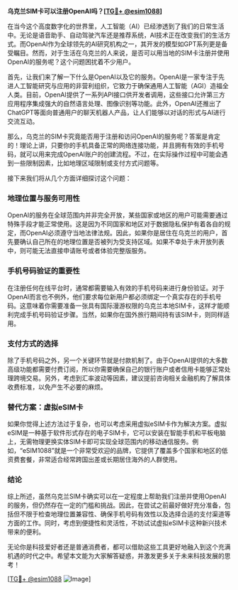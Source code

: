 **乌克兰SIM卡可以注册OpenAI吗？[[TG💪+ @esim1088](https://t.me/s/esim1088)]**

在当今这个高度数字化的世界里，人工智能（AI）已经渗透到了我们的日常生活中。无论是语音助手、自动驾驶汽车还是推荐系统，AI技术正在改变我们的生活方式。而OpenAI作为全球领先的AI研究机构之一，其开发的模型如GPT系列更是备受瞩目。然而，对于生活在乌克兰的人来说，是否可以用当地的SIM卡注册并使用OpenAI的服务呢？这个问题困扰着不少用户。

首先，让我们来了解一下什么是OpenAI以及它的服务。OpenAI是一家专注于先进人工智能研究与应用的非营利组织，它致力于确保通用人工智能（AGI）造福全人类。目前，OpenAI提供了一系列API接口供开发者调用，这些接口允许第三方应用程序集成强大的自然语言处理、图像识别等功能。此外，OpenAI还推出了ChatGPT等面向普通用户的聊天机器人产品，让人们能够以对话的形式与AI进行交流互动。

那么，乌克兰的SIM卡究竟能否用于注册和访问OpenAI的服务呢？答案是肯定的！理论上讲，只要你的手机具备正常的网络连接功能，并且拥有有效的手机号码，就可以用来完成OpenAI账户的创建流程。不过，在实际操作过程中可能会遇到一些限制因素，比如地理区域限制或支付方式问题等。

接下来我们将从几个方面详细探讨这个问题：

### 地理位置与服务可用性

OpenAI的服务在全球范围内并非完全开放，某些国家或地区的用户可能需要通过特殊手段才能正常使用。这是因为不同国家和地区对于数据隐私保护有着各自的规定，而OpenAI必须遵守当地法律法规。因此，如果你是居住在乌克兰的用户，首先要确认自己所在的地理位置是否被列为受支持区域。如果不幸处于未开放列表中，则可能无法直接申请账号或者体验完整版服务。

### 手机号码验证的重要性

在注册任何在线平台时，通常都需要输入有效的手机号码来进行身份验证。对于OpenAI而言也不例外，他们要求每位新用户都必须绑定一个真实存在的手机号码。这意味着你需要准备一张具有国际漫游权限的乌克兰本地SIM卡，这样才能顺利完成手机号码验证步骤。当然，如果你在国外旅行期间持有该SIM卡，则同样适用。

### 支付方式的选择

除了手机号码之外，另一个关键环节就是付款机制了。由于OpenAI提供的大多数高级功能都需要付费订阅，所以你需要确保自己的银行账户或者信用卡能够正常处理跨境交易。另外，考虑到汇率波动等因素，建议提前咨询相关金融机构了解具体收费标准，以免产生不必要的麻烦。

### 替代方案：虚拟eSIM卡

如果你觉得上述方法过于复杂，也可以考虑采用虚拟eSIM卡作为解决方案。虚拟eSIM是一种基于软件形式存在的电子SIM卡，它可以安装在智能手机和平板电脑上，无需物理更换实体SIM卡即可实现全球范围内的移动通信服务。例如，“eSIM1088”就是一个非常受欢迎的品牌，它提供了覆盖多个国家和地区的低资费套餐，非常适合经常跨国出差或长期居住海外的人群使用。

### 结论

综上所述，虽然乌克兰SIM卡确实可以在一定程度上帮助我们注册并使用OpenAI的服务，但仍然存在一定的门槛和挑战。因此，在尝试之前最好做好充分准备，包括但不限于检查地理位置兼容性、确保手机号码有效性以及选择合适的支付渠道等方面的工作。同时，考虑到便捷性和灵活性，不妨试试虚拟eSIM卡这种新兴技术带来的便利。

无论你是科技爱好者还是普通消费者，都可以借助这些工具更好地融入到这个充满机遇的时代之中。希望本文能为大家解答疑惑，并激发更多关于未来科技发展的思考！

[[TG💪+ @esim1088](https://t.me/s/esim1088) ![Image](https://i.postimg.cc/4NQfJmqS/Snipaste-2025-05-13-00-14-12.png)]